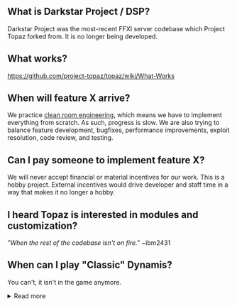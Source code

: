 ## What is Darkstar Project / DSP?
Darkstar Project was the most-recent FFXI server codebase which Project Topaz forked from. It is no longer being developed.

## What works?
https://github.com/project-topaz/topaz/wiki/What-Works

## When will feature X arrive?
We practice [clean room engineering](https://en.wikipedia.org/wiki/Clean_room_design), which means we have to implement everything from scratch. As such, progress is slow. We are also trying to balance feature development, bugfixes, performance improvements, exploit resolution, code review, and testing.

## Can I pay someone to implement feature X?
We will never accept financial or material incentives for our work. This is a hobby project. External incentives would drive developer and staff time in a way that makes it no longer a hobby.

## I heard Topaz is interested in modules and customization?
_"When the rest of the codebase isn't on fire."_ ~ibm2431

## When can I play "Classic" Dynamis?
You can't, it isn't in the game anymore.
<details>
<summary>Read more</summary>
"Classic" Dynamis was removed from the game in 2011. The spawn mechanisms as you remember them are gone from the game, and those zones no longer act the way they used to. The overall project goal is to emulate the retail game as closely as possible, so a massive custom solution to approximate "Classic" Dynamis is not on our roadmap.


However, in 2017 Dynamis Divergence was released, a content level 149 version of the "Classic" Dynamis players wanted to experience again. If we were to support a custom Dynamis solution, it would be the implementation of Dynamis Divergence and a set of mods or switches that scale it down to level 75 era difficulty.


Keep in mind that we haven't completed all content up to 2007, so a full implementation of content from 2017 with mods on top isn't coming any time soon. 
</details>
